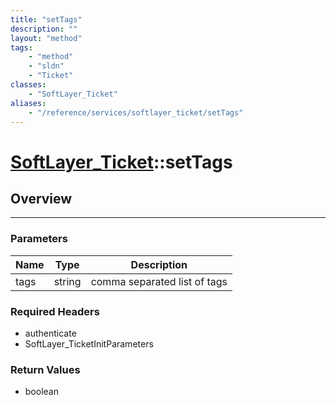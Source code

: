 ```yaml
---
title: "setTags"
description: ""
layout: "method"
tags:
    - "method"
    - "sldn"
    - "Ticket"
classes:
    - "SoftLayer_Ticket"
aliases:
    - "/reference/services/softlayer_ticket/setTags"
---
```

# [SoftLayer_Ticket](/reference/services/SoftLayer_Ticket)::setTags





## Overview 


-----

### Parameters 
|Name | Type | Description |
| --- | --- | --- |
|tags| string| comma separated list of tags|


### Required Headers
* authenticate
* SoftLayer_TicketInitParameters


### Return Values
* boolean




